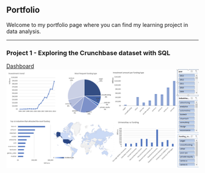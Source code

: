 ## Portfolio

Welcome to my portfolio page where you can find my learning project in data analysis. 

---

### Project 1 - Exploring the Crunchbase dataset with SQL

[Dashboard](/linktoadd)
<img src="images/Dashboard2.png?raw=true"/>






